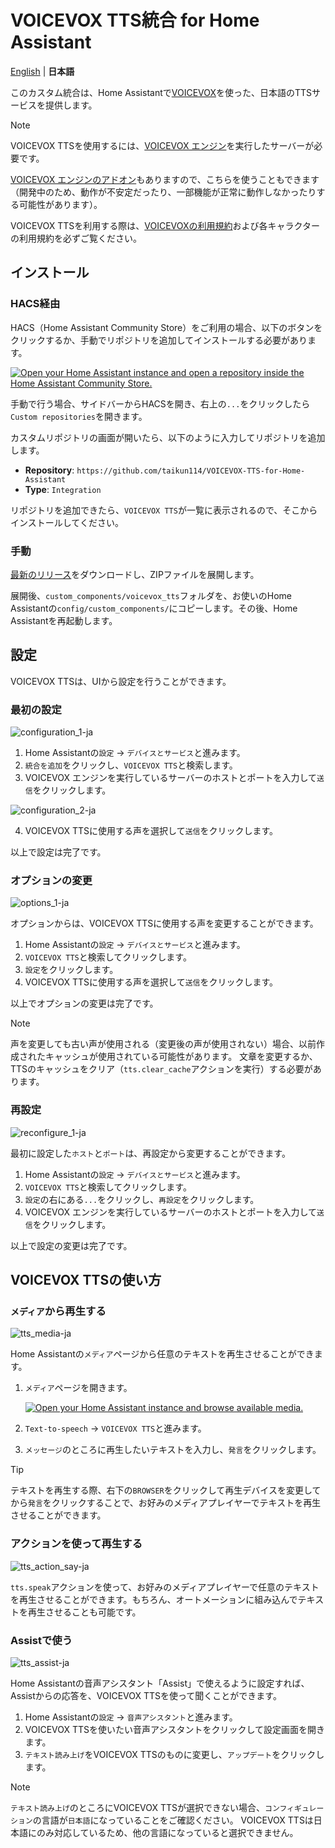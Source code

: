 # VOICEVOX TTS統合 for Home Assistant
[English](/README.md) | **日本語**

このカスタム統合は、Home Assistantで[VOICEVOX](https://voicevox.hiroshiba.jp/)を使った、日本語のTTSサービスを提供します。

>[!NOTE]
>VOICEVOX TTSを使用するには、[VOICEVOX エンジン](https://github.com/VOICEVOX/voicevox_engine)を実行したサーバーが必要です。
>
>[VOICEVOX エンジンのアドオン](https://github.com/taikun114/Home-Assistant-VOICEVOX-Engine)もありますので、こちらを使うこともできます（開発中のため、動作が不安定だったり、一部機能が正常に動作しなかったりする可能性があります）。

VOICEVOX TTSを利用する際は、[VOICEVOXの利用規約](https://voicevox.hiroshiba.jp/term/)および各キャラクターの利用規約を必ずご覧ください。

## インストール
### HACS経由
HACS（Home Assistant Community Store）をご利用の場合、以下のボタンをクリックするか、手動でリポジトリを追加してインストールする必要があります。

[![Open your Home Assistant instance and open a repository inside the Home Assistant Community Store.](https://my.home-assistant.io/badges/hacs_repository.svg)](https://my.home-assistant.io/redirect/hacs_repository/?owner=taikun114&repository=VOICEVOX-TTS-for-Home-Assistant&category=integration)

手動で行う場合、サイドバーからHACSを開き、右上の`...`をクリックしたら`Custom repositories`を開きます。

カスタムリポジトリの画面が開いたら、以下のように入力してリポジトリを追加します。

- **Repository**: `https://github.com/taikun114/VOICEVOX-TTS-for-Home-Assistant`
- **Type**: `Integration`

リポジトリを追加できたら、`VOICEVOX TTS`が一覧に表示されるので、そこからインストールしてください。

### 手動
[最新のリリース](https://github.com/taikun114/VOICEVOX-TTS-for-Home-Assistant/releases/latest)をダウンロードし、ZIPファイルを展開します。

展開後、`custom_components/voicevox_tts`フォルダを、お使いのHome Assistantの`config/custom_components/`にコピーします。その後、Home Assistantを再起動します。


## 設定
VOICEVOX TTSは、UIから設定を行うことができます。

### 最初の設定
![configuration_1-ja](images/configuration_1-ja.png)

1. Home Assistantの`設定` → `デバイスとサービス`と進みます。
2. `統合を追加`をクリックし、`VOICEVOX TTS`と検索します。
3. VOICEVOX エンジンを実行しているサーバーのホストとポートを入力して`送信`をクリックします。

![configuration_2-ja](images/configuration_2-ja.png)

4. VOICEVOX TTSに使用する声を選択して`送信`をクリックします。

以上で設定は完了です。

### オプションの変更
![options_1-ja](images/options_1-ja.png)

オプションからは、VOICEVOX TTSに使用する声を変更することができます。

1. Home Assistantの`設定` → `デバイスとサービス`と進みます。
2. `VOICEVOX TTS`と検索してクリックします。
3. `設定`をクリックします。
4. VOICEVOX TTSに使用する声を選択して`送信`をクリックします。

以上でオプションの変更は完了です。

>[!NOTE]
>声を変更しても古い声が使用される（変更後の声が使用されない）場合、以前作成されたキャッシュが使用されている可能性があります。
>文章を変更するか、TTSのキャッシュをクリア（`tts.clear_cache`アクションを実行）する必要があります。

### 再設定
![reconfigure_1-ja](images/reconfigure_1-ja.png)

最初に設定した`ホスト`と`ポート`は、再設定から変更することができます。

1. Home Assistantの`設定` → `デバイスとサービス`と進みます。
2. `VOICEVOX TTS`と検索してクリックします。
3. `設定`の右にある`...`をクリックし、`再設定`をクリックします。
4. VOICEVOX エンジンを実行しているサーバーのホストとポートを入力して`送信`をクリックします。

以上で設定の変更は完了です。


## VOICEVOX TTSの使い方
### `メディア`から再生する
![tts_media-ja](images/tts_media-ja.png)

Home Assistantの`メディア`ページから任意のテキストを再生させることができます。

1. `メディア`ページを開きます。

   [![Open your Home Assistant instance and browse available media.](https://my.home-assistant.io/badges/media_browser.svg)](https://my.home-assistant.io/redirect/media_browser/)
2. `Text-to-speech` → `VOICEVOX TTS`と進みます。
3. `メッセージ`のところに再生したいテキストを入力し、`発言`をクリックします。

>[!TIP]
>テキストを再生する際、右下の`BROWSER`をクリックして再生デバイスを変更してから`発言`をクリックすることで、お好みのメディアプレイヤーでテキストを再生させることができます。

### アクションを使って再生する
![tts_action_say-ja](images/tts_action_say-ja.png)

`tts.speak`アクションを使って、お好みのメディアプレイヤーで任意のテキストを再生させることができます。もちろん、オートメーションに組み込んでテキストを再生させることも可能です。

### Assistで使う
![tts_assist-ja](images/tts_assist-ja.png)

Home Assistantの音声アシスタント「Assist」で使えるように設定すれば、Assistからの応答を、VOICEVOX TTSを使って聞くことができます。

1. Home Assistantの`設定` → `音声アシスタント`と進みます。
2. VOICEVOX TTSを使いたい音声アシスタントをクリックして設定画面を開きます。
3. `テキスト読み上げ`をVOICEVOX TTSのものに変更し、`アップデート`をクリックします。

>[!NOTE]
>`テキスト読み上げ`のところにVOICEVOX TTSが選択できない場合、`コンフィギュレーション`の言語が`日本語`になっていることをご確認ください。
>VOICEVOX TTSは日本語にのみ対応しているため、他の言語になっていると選択できません。